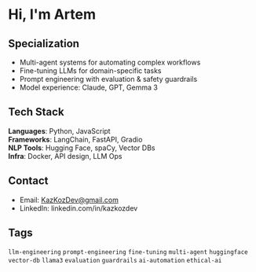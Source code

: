 # Hi, I'm Artem

## Specialization
- Multi-agent systems for automating complex workflows  
- Fine-tuning LLMs for domain-specific tasks  
- Prompt engineering with evaluation & safety guardrails  
- Model experience: Claude, GPT, Gemma 3

## Tech Stack
**Languages**: Python, JavaScript  
**Frameworks**: LangChain, FastAPI, Gradio  
**NLP Tools**: Hugging Face, spaCy, Vector DBs  
**Infra**: Docker, API design, LLM Ops

## Contact
- Email: KazKozDev@gmail.com
- LinkedIn: linkedin.com/in/kazkozdev

## Tags
`llm-engineering` `prompt-engineering` `fine-tuning` `multi-agent` `huggingface` `vector-db` `llama3` `evaluation` `guardrails` `ai-automation` `ethical-ai`
